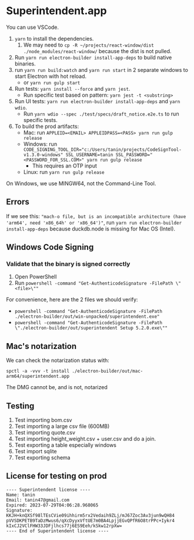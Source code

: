Superintendent.app
====================

You can use VSCode.

1. `yarn` to install the dependencies. 
   1. We may need to `cp -R ~/projects/react-window/dist ./node_modules/react-window/` because the dist is not pulled.
2. Run `yarn run electron-builder install-app-deps` to build native binaries.
3. run `yarn run build:watch` and `yarn run start` in 2 separate windows to start Electron with hot reload.
   - or `yarn run gulp start`
4. Run tests: `yarn install --force` and `yarn jest`.
   - Run specific test based on pattern: `yarn jest -t <substring>`
5. Run UI tests: `yarn run electron-builder install-app-deps` and `yarn wdio`. 
   - Run `yarn wdio --spec ./test/specs/draft_notice.e2e.ts` to run specific tests.
4. To build the prod artifacts:
   - Mac: run `APPLEID=<EMAIL> APPLEIDPASS=<PASS> yarn run gulp release`
   - Windows: run `CODE_SIGNING_TOOL_DIR="c:/Users/tanin/projects/CodeSignTool-v1.3.0-windows" SSL_USERNAME=tanin SSL_PASSWORD="<PASSWORD_FOR_SSL.COM>" yarn run gulp release`
     - This requires an OTP input
   - Linux: run `yarn run gulp release`

On Windows, we use MINGW64, not the Command-Line Tool.

Errors
-------

If we see this: `"mach-o file, but is an incompatible architecture (have 'arm64', need 'x86_64h' or 'x86_64')"`,
run `yarn run electron-builder install-app-deps` because duckdb.node is missing for Mac OS (Intel).

Windows Code Signing
----------------------

### Validate that the binary is signed correctly

1. Open PowerShell
2. Run `powershell -command "Get-AuthenticodeSignature -FilePath \"<file>\""`

For convenience, here are the 2 files we should verify:

* `powershell -command "Get-AuthenticodeSignature -FilePath ./electron-builder/out/win-unpacked/superintendent.exe"`
* `powershell -command "Get-AuthenticodeSignature -FilePath \"./electron-builder/out/superintendent Setup 5.2.0.exe\""`

Mac's notarization
--------------------

We can check the notarization status with: 

```
spctl -a -vvv -t install ./electron-builder/out/mac-arm64/superintendent.app
```

The DMG cannot be, and is not, notarized 

Testing
--------

1. Test importing bom.csv
2. Test importing a large csv file (600MB)
3. Test importing quote.csv
4. Test importing height_weight.csv + user.csv and do a join.
5. Test exporting a table especially windows
6. Test import sqlite
7. Test exporting schema

License for testing on prod
----------------------------

```
---- Superintendent license ----
Name: tanin
Email: tanin47@gmail.com
Expired: 2023-07-29T04:06:28.968065
Signature:
KKJH+knQXSf98lTEsCVie09ihhirm5rx2Vedaih9ZLj/mJ67Zoc3Av3jun9wQH84
pVVSDKPETB9TaDzMwus6/qXcDyyxVftUE7m0BA4LpjjEGvQPfR6O8trPPc+Iykr4
kIxCJ2VClFHW33JDFjlhcs77j6ES9Eeh/kSkw12rpXw=
---- End of Superintendent license ----
```

